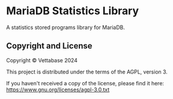 # MariaDB Statistics Library

A statistics stored programs library for MariaDB.


## Copyright and License

Copyright © Vettabase 2024

This project is distributed under the terms of the AGPL, version 3.

If you haven't received a copy of the license, please find it here: https://www.gnu.org/licenses/agpl-3.0.txt
